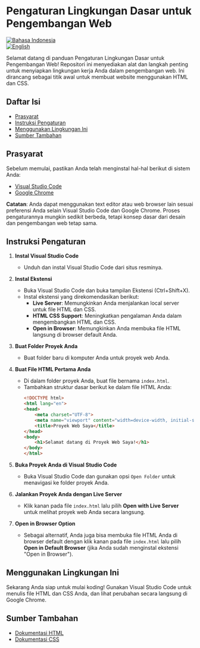 # Pengaturan Lingkungan Dasar untuk Pengembangan Web

[![Bahasa Indonesia](https://img.shields.io/badge/lang-Indonesia-red)](README.id.md)  
[![English](https://img.shields.io/badge/lang-English-blue)](README.md)

Selamat datang di panduan Pengaturan Lingkungan Dasar untuk Pengembangan Web! Repositori ini menyediakan alat dan langkah penting untuk menyiapkan lingkungan kerja Anda dalam pengembangan web. Ini dirancang sebagai titik awal untuk membuat website menggunakan HTML dan CSS.

## Daftar Isi
- [Prasyarat](#prasyarat)
- [Instruksi Pengaturan](#instruksi-pengaturan)
- [Menggunakan Lingkungan Ini](#menggunakan-lingkungan-ini)
- [Sumber Tambahan](#sumber-tambahan)

## Prasyarat
Sebelum memulai, pastikan Anda telah menginstal hal-hal berikut di sistem Anda:
- [Visual Studio Code](https://code.visualstudio.com/)
- [Google Chrome](https://www.google.com/chrome/)

**Catatan**: Anda dapat menggunakan text editor atau web browser lain sesuai preferensi Anda selain Visual Studio Code dan Google Chrome. Proses pengaturannya mungkin sedikit berbeda, tetapi konsep dasar dari desain dan pengembangan web tetap sama.

## Instruksi Pengaturan
1. **Instal Visual Studio Code**
   - Unduh dan instal Visual Studio Code dari situs resminya.

2. **Instal Ekstensi**
   - Buka Visual Studio Code dan buka tampilan Ekstensi (Ctrl+Shift+X).
   - Instal ekstensi yang direkomendasikan berikut:
     - **Live Server**: Memungkinkan Anda menjalankan local server untuk file HTML dan CSS.
     - **HTML CSS Support**: Meningkatkan pengalaman Anda dalam mengembangkan HTML dan CSS.
     - **Open in Browser**: Memungkinkan Anda membuka file HTML langsung di browser default Anda.

3. **Buat Folder Proyek Anda**
   - Buat folder baru di komputer Anda untuk proyek web Anda.
  
4. **Buat File HTML Pertama Anda**
   - Di dalam folder proyek Anda, buat file bernama `index.html`.
   - Tambahkan struktur dasar berikut ke dalam file HTML Anda:
     ```html
     <!DOCTYPE html>
     <html lang="en">
     <head>
         <meta charset="UTF-8">
         <meta name="viewport" content="width=device-width, initial-scale=1.0">
         <title>Proyek Web Saya</title>
     </head>
     <body>
         <h1>Selamat datang di Proyek Web Saya!</h1>
     </body>
     </html>
     ```
     
5. **Buka Proyek Anda di Visual Studio Code**
   - Buka Visual Studio Code dan gunakan opsi `Open Folder` untuk menavigasi ke folder proyek Anda.

6. **Jalankan Proyek Anda dengan Live Server**
   - Klik kanan pada file `index.html` lalu pilih **Open with Live Server** untuk melihat proyek web Anda secara langsung.

7. **Open in Browser Option**
   - Sebagai alternatif, Anda juga bisa membuka file HTML Anda di browser default dengan klik kanan pada file `index.html` lalu pilih **Open in Default Browser** (jika Anda sudah menginstal ekstensi "Open in Browser").

## Menggunakan Lingkungan Ini
Sekarang Anda siap untuk mulai koding! Gunakan Visual Studio Code untuk menulis file HTML dan CSS Anda, dan lihat perubahan secara langsung di Google Chrome.

## Sumber Tambahan
- [Dokumentasi HTML](https://developer.mozilla.org/en-US/docs/Web/HTML)
- [Dokumentasi CSS](https://developer.mozilla.org/en-US/docs/Web/CSS)
